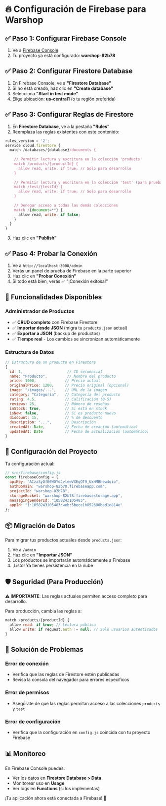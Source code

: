 # 🔥 Configuración de Firebase para Warshop

## ✅ **Paso 1: Configurar Firebase Console**

1. Ve a [Firebase Console](https://console.firebase.google.com/)
2. Tu proyecto ya está configurado: **warshop-82b78**

## ✅ **Paso 2: Configurar Firestore Database**

1. En Firebase Console, ve a **"Firestore Database"**
2. Si no está creado, haz clic en **"Create database"**
3. Selecciona **"Start in test mode"**
4. Elige ubicación: **us-central1** (o tu región preferida)

## ✅ **Paso 3: Configurar Reglas de Firestore**

1. En **Firestore Database**, ve a la pestaña **"Rules"**
2. Reemplaza las reglas existentes con este contenido:

```javascript
rules_version = '2';
service cloud.firestore {
  match /databases/{database}/documents {
    
    // Permitir lectura y escritura en la colección 'products'
    match /products/{productId} {
      allow read, write: if true; // Solo para desarrollo
    }
    
    // Permitir lectura y escritura en la colección 'test' (para pruebas)
    match /test/{testId} {
      allow read, write: if true; // Solo para desarrollo
    }
    
    // Denegar acceso a todas las demás colecciones
    match /{document=**} {
      allow read, write: if false;
    }
  }
}
```

3. Haz clic en **"Publish"**

## ✅ **Paso 4: Probar la Conexión**

1. Ve a `http://localhost:3000/admin`
2. Verás un panel de prueba de Firebase en la parte superior
3. Haz clic en **"Probar Conexión"**
4. Si todo está bien, verás ✅ "¡Conexión exitosa!"

## 🚀 **Funcionalidades Disponibles**

### **Administrador de Productos**
- ✅ **CRUD completo** con Firebase Firestore
- ✅ **Importar desde JSON** (migra tu `products.json` actual)
- ✅ **Exportar a JSON** (backup de productos)
- ✅ **Tiempo real** - Los cambios se sincronizan automáticamente

### **Estructura de Datos**
```javascript
// Estructura de un producto en Firestore
{
  id: 1,                    // ID secuencial
  name: "Producto",         // Nombre del producto
  price: 1000,             // Precio actual
  originalPrice: 1200,     // Precio original (opcional)
  image: "/images/...",    // URL de la imagen
  category: "Categoría",   // Categoría del producto
  rating: 4.5,             // Calificación (0-5)
  reviews: 25,             // Número de reseñas
  inStock: true,           // Si está en stock
  isNew: false,            // Si es producto nuevo
  discount: 15,            // % de descuento
  description: "...",      // Descripción
  createdAt: Date,         // Fecha de creación (automático)
  updatedAt: Date          // Fecha de actualización (automático)
}
```

## 🔧 **Configuración del Proyecto**

Tu configuración actual:
```javascript
// src/firebase/config.js
const firebaseConfig = {
  apiKey: "AIzaSyDfE6WOYdJvlewVXEqQT9_UxHMBhew4qio",
  authDomain: "warshop-82b78.firebaseapp.com",
  projectId: "warshop-82b78",
  storageBucket: "warshop-82b78.firebasestorage.app",
  messagingSenderId: "1058243105483",
  appId: "1:1058243105483:web:5bece1b852688bad1e814e"
};
```

## 📦 **Migración de Datos**

Para migrar tus productos actuales desde `products.json`:

1. Ve a `/admin`
2. Haz clic en **"Importar JSON"**
3. Los productos se importarán automáticamente a Firebase
4. ¡Listo! Ya tienes persistencia en la nube

## 🛡️ **Seguridad (Para Producción)**

**⚠️ IMPORTANTE**: Las reglas actuales permiten acceso completo para desarrollo.

Para producción, cambia las reglas a:
```javascript
match /products/{productId} {
  allow read: if true; // Lectura pública
  allow write: if request.auth != null; // Solo usuarios autenticados
}
```

## 🐛 **Solución de Problemas**

### Error de conexión
- Verifica que las reglas de Firestore estén publicadas
- Revisa la consola del navegador para errores específicos

### Error de permisos
- Asegúrate de que las reglas permitan acceso a las colecciones `products` y `test`

### Error de configuración
- Verifica que la configuración en `config.js` coincida con tu proyecto Firebase

## 📊 **Monitoreo**

En Firebase Console puedes:
- Ver los datos en **Firestore Database > Data**
- Monitorear uso en **Usage**
- Ver logs en **Functions** (si los implementas)

¡Tu aplicación ahora está conectada a Firebase! 🎉
